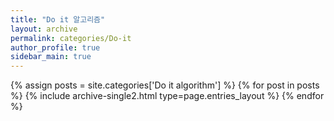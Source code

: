 ```yaml
---
title: "Do it 알고리즘"
layout: archive
permalink: categories/Do-it
author_profile: true
sidebar_main: true
---
```


{% assign posts = site.categories['Do it algorithm'] %}
{% for post in posts %} {% include archive-single2.html type=page.entries_layout %} {% endfor %}
